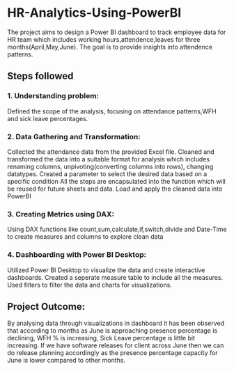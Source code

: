 # HR-Analytics-Using-PowerBI

The project aims to design a Power BI dashboard to track employee data for HR team which includes working hours,attendence,leaves for three months(April,May,June). The goal is to provide insights into attendence patterns.

## Steps followed

### 1. Understanding problem:
 Defined the scope of the analysis, focusing on attendance patterns,WFH and sick leave percentages.

### 2. Data Gathering and Transformation:
Collected the attendance data from the provided Excel file.
Cleaned and transformed the data into a suitable format for analysis which includes renaming columns, unpivoting(converting columns into rows), changing datatypes.
Created a parameter to select the desired data based on a specific condition
All the steps are encapsulated into the function which will be reused for future sheets and data.
Load and apply the cleaned data into PowerBI

### 3. Creating Metrics using DAX:
Using DAX functions like count,sum,calculate,if,switch,divide and Date-Time to create measures and columns to explore clean data 

### 4. Dashboarding with Power BI Desktop:
Utilized Power BI Desktop to visualize the data and create interactive dashboards.
Created a seperate measure table to include all the measures.
Used filters to filter the data and charts for visualizations.

## Project Outcome:
By analysing data through visualizations in dashboard it has been observed that according to months as June is approaching presence percentage is declining, WFH % is increasing, Sick Leave percentage is little bit increasing.
If we have software releases for client across June then we can do release planning accordingly as the presence percentage capacity for June is lower compared to other months.
